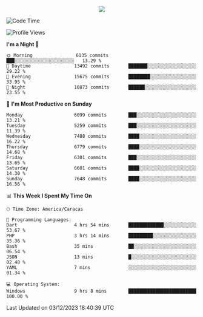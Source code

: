 <p align="center">
  <a href="http://www.github.com/thevacs">
    <img src="https://github-readme-streak-stats.herokuapp.com/?user=thevacs&stroke=ffffff&background=1c1917&ring=0891b2&fire=0891b2&currStreakNum=ffffff&currStreakLabel=0891b2&sideNums=ffffff&sideLabels=ffffff&dates=ffffff&hide_border=true" />
  </a>
</p>

<!--START_SECTION:waka-->
![Code Time](http://img.shields.io/badge/Code%20Time-1%2C881%20hrs%2028%20mins-blue)

![Profile Views](http://img.shields.io/badge/Profile%20Views-26-blue)

**I'm a Night 🦉** 

```text
🌞 Morning                6135 commits        ███░░░░░░░░░░░░░░░░░░░░░░   13.29 % 
🌆 Daytime                13492 commits       ███████░░░░░░░░░░░░░░░░░░   29.22 % 
🌃 Evening                15675 commits       ████████░░░░░░░░░░░░░░░░░   33.95 % 
🌙 Night                  10873 commits       ██████░░░░░░░░░░░░░░░░░░░   23.55 % 
```
📅 **I'm Most Productive on Sunday** 

```text
Monday                   6099 commits        ███░░░░░░░░░░░░░░░░░░░░░░   13.21 % 
Tuesday                  5259 commits        ███░░░░░░░░░░░░░░░░░░░░░░   11.39 % 
Wednesday                7488 commits        ████░░░░░░░░░░░░░░░░░░░░░   16.22 % 
Thursday                 6779 commits        ████░░░░░░░░░░░░░░░░░░░░░   14.68 % 
Friday                   6301 commits        ███░░░░░░░░░░░░░░░░░░░░░░   13.65 % 
Saturday                 6601 commits        ████░░░░░░░░░░░░░░░░░░░░░   14.30 % 
Sunday                   7648 commits        ████░░░░░░░░░░░░░░░░░░░░░   16.56 % 
```


📊 **This Week I Spent My Time On** 

```text
🕑︎ Time Zone: America/Caracas

💬 Programming Languages: 
Dart                     4 hrs 54 mins       █████████████░░░░░░░░░░░░   53.67 % 
PHP                      3 hrs 14 mins       █████████░░░░░░░░░░░░░░░░   35.36 % 
Bash                     35 mins             ██░░░░░░░░░░░░░░░░░░░░░░░   06.54 % 
JSON                     13 mins             █░░░░░░░░░░░░░░░░░░░░░░░░   02.48 % 
YAML                     7 mins              ░░░░░░░░░░░░░░░░░░░░░░░░░   01.34 % 

💻 Operating System: 
Windows                  9 hrs 8 mins        █████████████████████████   100.00 % 
```


 Last Updated on 03/12/2023 18:40:39 UTC
<!--END_SECTION:waka-->
